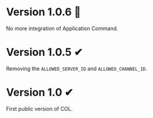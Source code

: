 # Version 1.0.6 📓
No more integration of Application Command.

# Version 1.0.5 ✔
Removing the `ALLOWED_SERVER_ID` and `ALLOWED_CHANNEL_ID`.

# Version 1.0 ✔ 
First public version of COL.
